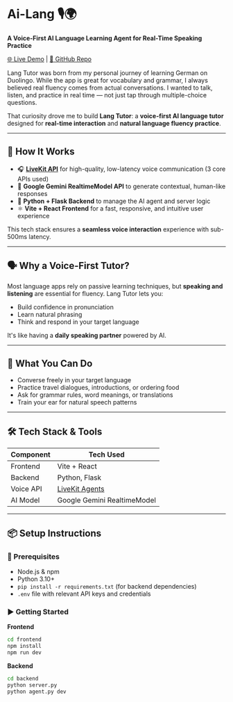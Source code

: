 # Ai-Lang 🎙️🌍  
**A Voice-First AI Language Learning Agent for Real-Time Speaking Practice**

[🌐 Live Demo](https://ai-lang.netlify.app/) | [📂 GitHub Repo](https://github.com/Samkotian07/AI-langTutor)

Lang Tutor was born from my personal journey of learning German on Duolingo. While the app is great for vocabulary and grammar, I always believed real fluency comes from actual conversations. I wanted to talk, listen, and practice in real time — not just tap through multiple-choice questions.

That curiosity drove me to build **Lang Tutor**: a **voice-first AI language tutor** designed for **real-time interaction** and **natural language fluency practice**.

---

## 🚀 How It Works

- 🎧 **[LiveKit API](https://docs.livekit.io/agents/)** for high-quality, low-latency voice communication (3 core APIs used)
- 🧠 **Google Gemini RealtimeModel API** to generate contextual, human-like responses
- 🐍 **Python + Flask Backend** to manage the AI agent and server logic
- ⚛️ **Vite + React Frontend** for a fast, responsive, and intuitive user experience

This tech stack ensures a **seamless voice interaction** experience with sub-500ms latency.

---

## 🗣️ Why a Voice-First Tutor?

Most language apps rely on passive learning techniques, but **speaking and listening** are essential for fluency. Lang Tutor lets you:

- Build confidence in pronunciation
- Learn natural phrasing
- Think and respond in your target language

It's like having a **daily speaking partner** powered by AI.

---

## 🎯 What You Can Do

- Converse freely in your target language
- Practice travel dialogues, introductions, or ordering food
- Ask for grammar rules, word meanings, or translations
- Train your ear for natural speech patterns

---

## 🛠️ Tech Stack & Tools

| Component    | Tech Used                                         |
|--------------|---------------------------------------------------|
| Frontend     | Vite + React                                      |
| Backend      | Python, Flask                                     |
| Voice API    | [LiveKit Agents](https://docs.livekit.io/agents/) |
| AI Model     | Google Gemini RealtimeModel                       |

---

## 📦 Setup Instructions

### 🔧 Prerequisites
- Node.js & npm
- Python 3.10+
- `pip install -r requirements.txt` (for backend dependencies)
- `.env` file with relevant API keys and credentials

### ▶️ Getting Started

**Frontend**
```bash
cd frontend
npm install
npm run dev
```
**Backend**
```bash
cd backend
python server.py
python agent.py dev



